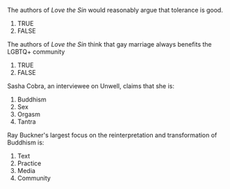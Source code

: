 The authors of *Love the Sin* would reasonably argue that tolerance is good.
1. TRUE
2. FALSE

The authors of *Love the Sin* think that gay marriage always benefits the LGBTQ+ community
1. TRUE
2. FALSE

Sasha Cobra, an interviewee on Unwell, claims that she is:
1. Buddhism
2. Sex
3. Orgasm
4. Tantra

Ray Buckner's largest focus on the reinterpretation and transformation of Buddhism is:
1. Text
2. Practice
3. Media
4. Community